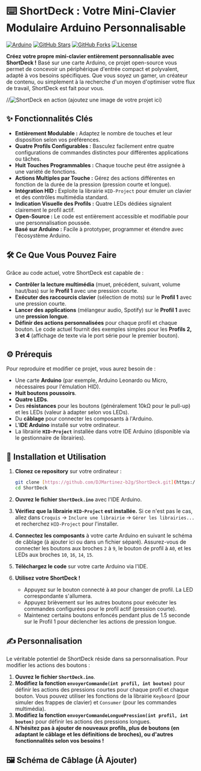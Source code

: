 # ⌨️ ShortDeck : Votre Mini-Clavier Modulaire Arduino Personnalisable

[![Arduino](https://img.shields.io/badge/Arduino-CC0000?style=for-the-badge&logo=arduino&logoColor=white)](https://www.arduino.cc/)
[![GitHub Stars](https://img.shields.io/github/stars/DJMartinez-b2g/ShortDeck?style=social)](https://github.com/DJMartinez-b2g/ShortDeck)
[![GitHub Forks](https://img.shields.io/github/forks/DJMartinez-b2g/ShortDeck?style=social)](https://github.com/DJMartinez-b2g/ShortDeck)
[![License](https://img.shields.io/github/license/DJMartinez-b2g/ShortDeck)](LICENSE)

**Créez votre propre mini-clavier entièrement personnalisable avec ShortDeck !** Basé sur une carte Arduino, ce projet open-source vous permet de concevoir un périphérique d'entrée compact et polyvalent, adapté à vos besoins spécifiques. Que vous soyez un gamer, un créateur de contenu, ou simplement à la recherche d'un moyen d'optimiser votre flux de travail, ShortDeck est fait pour vous.

//![ShortDeck en action (ajoutez une image de votre projet ici)](./images/shortdeck_example.jpg)

## ✨ Fonctionnalités Clés

* **Entièrement Modulable :** Adaptez le nombre de touches et leur disposition selon vos préférences.
* **Quatre Profils Configurables :** Basculez facilement entre quatre configurations de commandes distinctes pour différentes applications ou tâches.
* **Huit Touches Programmables :** Chaque touche peut être assignée à une variété de fonctions.
* **Actions Multiples par Touche :** Gérez des actions différentes en fonction de la durée de la pression (pression courte et longue).
* **Intégration HID :** Exploite la librairie `HID-Project` pour émuler un clavier et des contrôles multimédia standard.
* **Indication Visuelle des Profils :** Quatre LEDs dédiées signalent clairement le profil actif.
* **Open-Source :** Le code est entièrement accessible et modifiable pour une personnalisation poussée.
* **Basé sur Arduino :** Facile à prototyper, programmer et étendre avec l'écosystème Arduino.

## 🛠️ Ce Que Vous Pouvez Faire

Grâce au code actuel, votre ShortDeck est capable de :

* **Contrôler la lecture multimédia** (muet, précédent, suivant, volume haut/bas) sur le **Profil 1** avec une pression courte.
* **Exécuter des raccourcis clavier** (sélection de mots) sur le **Profil 1** avec une pression courte.
* **Lancer des applications** (mélangeur audio, Spotify) sur le **Profil 1** avec une **pression longue**.
* **Définir des actions personnalisées** pour chaque profil et chaque bouton. Le code actuel fournit des exemples simples pour les **Profils 2, 3 et 4** (affichage de texte via le port série pour le premier bouton).

## ⚙️ Prérequis

Pour reproduire et modifier ce projet, vous aurez besoin de :

* Une carte **Arduino** (par exemple, Arduino Leonardo ou Micro, nécessaires pour l'émulation HID).
* **Huit boutons poussoirs**.
* **Quatre LEDs**.
* Des **résistances** pour les boutons (généralement 10kΩ pour le pull-up) et les LEDs (valeur à adapter selon vos LEDs).
* Du **câblage** pour connecter les composants à l'Arduino.
* L'**IDE Arduino** installé sur votre ordinateur.
* La librairie **`HID-Project`** installée dans votre IDE Arduino (disponible via le gestionnaire de librairies).

## 🚀 Installation et Utilisation

1.  **Clonez ce repository** sur votre ordinateur :
    ```bash
    git clone [https://github.com/DJMartinez-b2g/ShortDeck.git](https://github.com/DJMartinez-b2g/ShortDeck.git)
    cd ShortDeck
    ```

2.  **Ouvrez le fichier `ShortDeck.ino`** avec l'IDE Arduino.

3.  **Vérifiez que la librairie `HID-Project` est installée.** Si ce n'est pas le cas, allez dans `Croquis` -> `Inclure une librairie` -> `Gérer les librairies...` et recherchez `HID-Project` pour l'installer.

4.  **Connectez les composants** à votre carte Arduino en suivant le schéma de câblage (à ajouter ici ou dans un fichier séparé). Assurez-vous de connecter les boutons aux broches `2` à `9`, le bouton de profil à `A0`, et les LEDs aux broches `10`, `16`, `14`, `15`.

5.  **Téléchargez le code** sur votre carte Arduino via l'IDE.

6.  **Utilisez votre ShortDeck !**
    * Appuyez sur le bouton connecté à `A0` pour changer de profil. La LED correspondante s'allumera.
    * Appuyez brièvement sur les autres boutons pour exécuter les commandes configurées pour le profil actif (pression courte).
    * Maintenez certains boutons enfoncés pendant plus de 1.5 seconde sur le Profil 1 pour déclencher les actions de pression longue.

## ✍️ Personnalisation

Le véritable potentiel de ShortDeck réside dans sa personnalisation. Pour modifier les actions des boutons :

1.  **Ouvrez le fichier `ShortDeck.ino`**.
2.  **Modifiez la fonction `envoyerCommande(int profil, int bouton)`** pour définir les actions des pressions courtes pour chaque profil et chaque bouton. Vous pouvez utiliser les fonctions de la librairie `Keyboard` (pour simuler des frappes de clavier) et `Consumer` (pour les commandes multimédia).
3.  **Modifiez la fonction `envoyerCommandeLonguePression(int profil, int bouton)`** pour définir les actions des pressions longues.
4.  **N'hésitez pas à ajouter de nouveaux profils, plus de boutons (en adaptant le câblage et les définitions de broches), ou d'autres fonctionnalités selon vos besoins !**

## 🖼️ Schéma de Câblage (À Ajouter)
